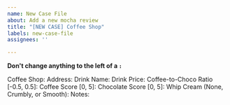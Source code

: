 ```yaml
---
name: New Case File
about: Add a new mocha review
title: "[NEW CASE] Coffee Shop"
labels: new-case-file
assignees: ''

---
```


**Don't change anything to the left of a `:`**

Coffee Shop: 
Address: 
Drink Name: 
Drink Price: 
Coffee-to-Choco Ratio [-0.5, 0.5]: 
Coffee Score [0, 5]: 
Chocolate Score [0, 5]: 
Whip Cream (None, Crumbly, or Smooth): 
Notes: 
